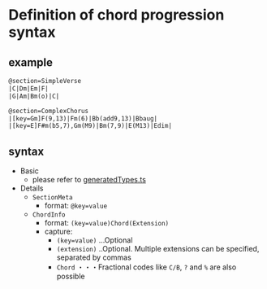 # Definition of chord progression syntax

## example

```txt
@section=SimpleVerse
|C|Dm|Em|F|
|G|Am|Bm(o)|C|

@section=ComplexChorus
|[key=Gm]F(9,13)|Fm(6)|Bb(add9,13)|Bbaug|
|[key=E]F#m(b5,7),Gm(M9)|Bm(7,9)|E(M13)|Edim|
```

## syntax

- Basic
  - please refer to [generatedTypes.ts](../../generatedTypes.ts)
- Details
  - `SectionMeta`
    - format: `@key=value`
  - `ChordInfo`
    - format: `(key=value)Chord(Extension)`
    - capture:
      - `(key=value)` ...Optional
      - `(extension)` ..Optional. Multiple extensions can be specified, separated by commas
      - `Chord` ・・・Fractional codes like `C/B`, `?` and `%` are also possible

